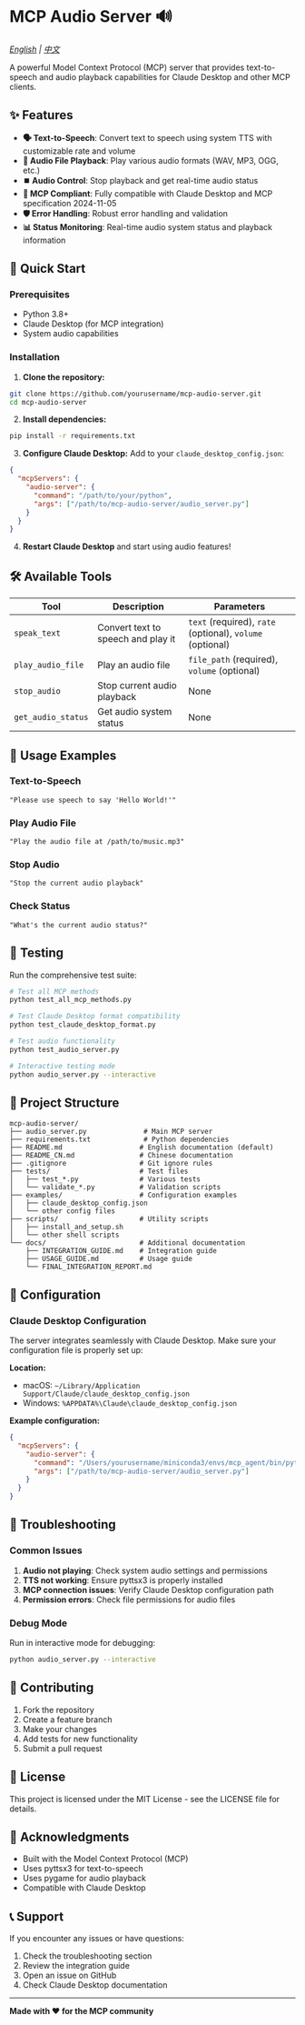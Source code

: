 # MCP Audio Server 🔊

*[English](README.md) | [中文](README_CN.md)*

A powerful Model Context Protocol (MCP) server that provides text-to-speech and audio playback capabilities for Claude Desktop and other MCP clients.

## ✨ Features

- **🗣️ Text-to-Speech**: Convert text to speech using system TTS with customizable rate and volume
- **🎵 Audio File Playback**: Play various audio formats (WAV, MP3, OGG, etc.)
- **⏹️ Audio Control**: Stop playback and get real-time audio status
- **🔌 MCP Compliant**: Fully compatible with Claude Desktop and MCP specification 2024-11-05
- **🛡️ Error Handling**: Robust error handling and validation
- **📊 Status Monitoring**: Real-time audio system status and playback information

## 🚀 Quick Start

### Prerequisites

- Python 3.8+
- Claude Desktop (for MCP integration)
- System audio capabilities

### Installation

1. **Clone the repository:**
```bash
git clone https://github.com/yourusername/mcp-audio-server.git
cd mcp-audio-server
```

2. **Install dependencies:**
```bash
pip install -r requirements.txt
```

3. **Configure Claude Desktop:**
Add to your `claude_desktop_config.json`:
```json
{
  "mcpServers": {
    "audio-server": {
      "command": "/path/to/your/python",
      "args": ["/path/to/mcp-audio-server/audio_server.py"]
    }
  }
}
```

4. **Restart Claude Desktop** and start using audio features!

## 🛠️ Available Tools

| Tool | Description | Parameters |
|------|-------------|------------|
| `speak_text` | Convert text to speech and play it | `text` (required), `rate` (optional), `volume` (optional) |
| `play_audio_file` | Play an audio file | `file_path` (required), `volume` (optional) |
| `stop_audio` | Stop current audio playback | None |
| `get_audio_status` | Get audio system status | None |

## 📖 Usage Examples

### Text-to-Speech
```
"Please use speech to say 'Hello World!'"
```

### Play Audio File
```
"Play the audio file at /path/to/music.mp3"
```

### Stop Audio
```
"Stop the current audio playback"
```

### Check Status
```
"What's the current audio status?"
```

## 🧪 Testing

Run the comprehensive test suite:
```bash
# Test all MCP methods
python test_all_mcp_methods.py

# Test Claude Desktop format compatibility
python test_claude_desktop_format.py

# Test audio functionality
python test_audio_server.py

# Interactive testing mode
python audio_server.py --interactive
```

## 📁 Project Structure

```
mcp-audio-server/
├── audio_server.py              # Main MCP server
├── requirements.txt             # Python dependencies
├── README.md                   # English documentation (default)
├── README_CN.md                # Chinese documentation
├── .gitignore                  # Git ignore rules
├── tests/                      # Test files
│   ├── test_*.py               # Various tests
│   └── validate_*.py           # Validation scripts
├── examples/                   # Configuration examples
│   ├── claude_desktop_config.json
│   └── other config files
├── scripts/                    # Utility scripts
│   ├── install_and_setup.sh
│   └── other shell scripts
└── docs/                       # Additional documentation
    ├── INTEGRATION_GUIDE.md    # Integration guide
    ├── USAGE_GUIDE.md          # Usage guide
    └── FINAL_INTEGRATION_REPORT.md
```

## 🔧 Configuration

### Claude Desktop Configuration

The server integrates seamlessly with Claude Desktop. Make sure your configuration file is properly set up:

**Location:** 
- macOS: `~/Library/Application Support/Claude/claude_desktop_config.json`
- Windows: `%APPDATA%\Claude\claude_desktop_config.json`

**Example configuration:**
```json
{
  "mcpServers": {
    "audio-server": {
      "command": "/Users/yourusername/miniconda3/envs/mcp_agent/bin/python",
      "args": ["/path/to/mcp-audio-server/audio_server.py"]
    }
  }
}
```

## 🐛 Troubleshooting

### Common Issues

1. **Audio not playing**: Check system audio settings and permissions
2. **TTS not working**: Ensure pyttsx3 is properly installed
3. **MCP connection issues**: Verify Claude Desktop configuration path
4. **Permission errors**: Check file permissions for audio files

### Debug Mode

Run in interactive mode for debugging:
```bash
python audio_server.py --interactive
```

## 🤝 Contributing

1. Fork the repository
2. Create a feature branch
3. Make your changes
4. Add tests for new functionality
5. Submit a pull request

## 📄 License

This project is licensed under the MIT License - see the LICENSE file for details.

## 🙏 Acknowledgments

- Built with the Model Context Protocol (MCP)
- Uses pyttsx3 for text-to-speech
- Uses pygame for audio playback
- Compatible with Claude Desktop

## 📞 Support

If you encounter any issues or have questions:
1. Check the troubleshooting section
2. Review the integration guide
3. Open an issue on GitHub
4. Check Claude Desktop documentation

---

**Made with ❤️ for the MCP community**
